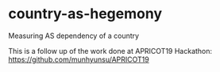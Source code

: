 # country-as-hegemony
Measuring AS dependency of a country


This is a follow up of the work done at APRICOT19 Hackathon: https://github.com/munhyunsu/APRICOT19

